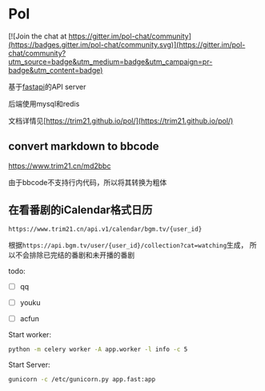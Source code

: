 # Pol

[![Join the chat at https://gitter.im/pol-chat/community](https://badges.gitter.im/pol-chat/community.svg)](https://gitter.im/pol-chat/community?utm_source=badge&utm_medium=badge&utm_campaign=pr-badge&utm_content=badge)

基于[fastapi](https://github.com/tiangolo/fastapi)的API server

后端使用mysql和redis

文档详情见[https://trim21.github.io/pol/](https://trim21.github.io/pol/)

## convert markdown to bbcode

<https://www.trim21.cn/md2bbc>

由于bbcode不支持行内代码，所以将其转换为粗体

## 在看番剧的iCalendar格式日历

`https://www.trim21.cn/api.v1/calendar/bgm.tv/{user_id}`

根据`https://api.bgm.tv/user/{user_id}/collection?cat=watching`生成，
所以不会排除已完结的番剧和未开播的番剧

todo:

- [ ] qq
- [ ] youku
- [ ] acfun


Start worker:

```bash
python -m celery worker -A app.worker -l info -c 5
```

Start Server:

```bash
gunicorn -c /etc/gunicorn.py app.fast:app
```
